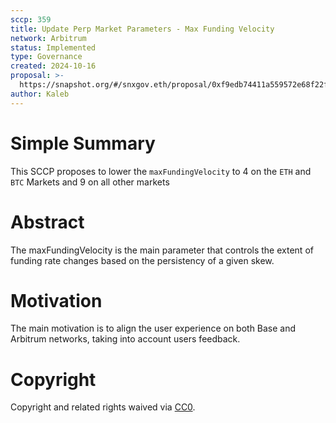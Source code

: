 ```yaml
---
sccp: 359
title: Update Perp Market Parameters - Max Funding Velocity
network: Arbitrum
status: Implemented
type: Governance
created: 2024-10-16
proposal: >-
  https://snapshot.org/#/snxgov.eth/proposal/0xf9edb74411a559572e68f22f80aa0103530dc4b4bba8d7644b67755307d85d59
author: Kaleb
---
```


# Simple Summary

This SCCP proposes to  lower the `maxFundingVelocity` to 4 on the `ETH` and `BTC` Markets and 9 on all other markets


# Abstract

The maxFundingVelocity is the main parameter that controls the extent of funding rate changes based on the persistency of a given skew.

# Motivation

The main motivation is to align the user experience on both Base and Arbitrum networks, taking into account users feedback.

# Copyright
Copyright and related rights waived via [CC0](https://creativecommons.org/publicdomain/zero/1.0/).
